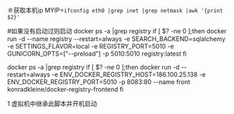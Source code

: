 ＃获取本机ip
MYIP=`ifconfig eth0 |grep inet |grep netmask |awk '{print $2}'`

#如果没有启动过则启动
docker ps -a |grep registry
if [ $? -ne 0 ];then
    docker run -d --name registry  --restart=always -e SEARCH_BACKEND=sqlalchemy  -e     SETTINGS_FLAVOR=local -e REGISTRY_PORT=5010 -e GUNICORN_OPTS=["--preload"]  -p 5010:5010 registry:latest
fi

docker ps -a |grep registry
if [ $? -ne 0 ];then
 docker run -d --restart=always -e ENV_DOCKER_REGISTRY_HOST=186.100.25.138 -e ENV_DOCKER_REGISTRY_PORT=5010 -p 8083:80 --name front konradkleine/docker-registry-frontend
fi


1 虚拟机中继承此脚本并开机启动
